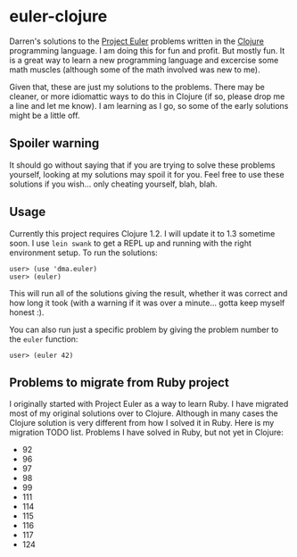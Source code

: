 # euler-clojure

Darren's solutions to the [Project Euler][1] problems written in the
[Clojure][2] programming language.  I am doing this for fun and
profit.  But mostly fun.  It is a great way to learn a new programming
language and excercise some math muscles (although some of the math
involved was new to me).

Given that, these are just my solutions to the problems.  There may be
cleaner, or more idiomattic ways to do this in Clojure (if so, please
drop me a line and let me know).  I am learning as I go, so some of
the early solutions might be a little off.

## Spoiler warning

It should go without saying that if you are trying to solve these
problems yourself, looking at my solutions may spoil it for you.  Feel
free to use these solutions if you wish... only cheating yourself,
blah, blah.

## Usage

Currently this project requires Clojure 1.2.  I will update it to 1.3
sometime soon.  I use `lein swank` to get a REPL up and running with the 
right environment setup.  To run the solutions:

    user> (use 'dma.euler)
    user> (euler)
  
This will run all of the solutions giving the result, whether it was correct
and how long it took (with a warning if it was over a minute... gotta keep
myself honest :).

You can also run just a specific problem by giving the problem number
to the `euler` function:

    user> (euler 42)
    

## Problems to migrate from Ruby project

I originally started with Project Euler as a way to learn Ruby.  I
have migrated most of my original solutions over to Clojure.  Although
in many cases the Clojure solution is very different from how I solved
it in Ruby.  Here is my migration TODO list.  Problems I have solved
in Ruby, but not yet in Clojure:

* 92
* 96
* 97
* 98
* 99
* 111
* 114
* 115
* 116
* 117
* 124

[1]: http://projecteuler.net
[2]: http://clojure.org
